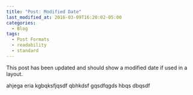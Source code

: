 ```yaml
---
title: "Post: Modified Date"
last_modified_at: 2016-03-09T16:20:02-05:00
categories:
  - Blog
tags:
  - Post Formats
  - readability
  - standard
---
```


This post has been updated and should show a modified date if used in a layout.

ahjega  eria kgbqksfjqsdf qbhkdsf gqsdfqgds hbqs dbqsdf
